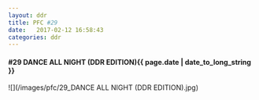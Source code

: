 ```yaml
---
layout: ddr
title: PFC #29
date:   2017-02-12 16:58:43
categories: ddr
---
```

#### **#29** DANCE ALL NIGHT (DDR EDITION)<span class="pull-right">{{ page.date | date_to_long_string }}</span>
![](/images/pfc/29_DANCE ALL NIGHT (DDR EDITION).jpg)
